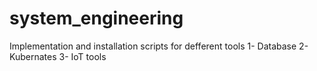 # system_engineering
Implementation and installation scripts for defferent tools
1- Database 
2- Kubernates
3- IoT tools
